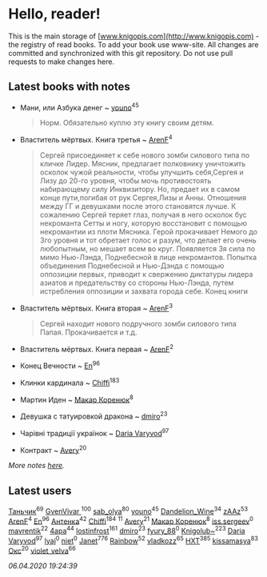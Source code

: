 # Hello, reader!
This is the main storage of [www.knigopis.com](http://www.knigopis.com) - the registry of read books.
To add your book use www-site. All changes are committed and synchronized with this git repository.
Do not use pull requests to make changes here.


## Latest books with notes
* Мани, или Азбука денег ~ [youno](users/302/302928912-vkontakte)<sup>45</sup>
    > Норм. Обязательно куплю эту книгу своим детям.

* Властитель мёртвых. Книга третья ~ [ArenF](users/113/113523157-vkontakte)<sup>4</sup>
    > Сергей присоединяет к себе нового зомби силового типа по кличке Лидер. Мясник, предлагает полковнику уничтожить осколок чужой реальности, чтобы улучшить себя,Сергея и Лизу до 20-го уровня, чтобы мочь противостоять набирающему силу Инквизитору. Но, предает их в самом конце пути,погибая от рук Сергея,Лизы и Анны. Отношения между ГГ и девушками после этого становятся лучше. К сожалению Сергей теряет глаз, получая в него осколок бус некроманта Сетты и ногу, которую восстановит с помощью некромантии из плоти Мясника. Герой прокачивает Немого до 3го уровня и тот обретает голос и разум, что делает его очень любопытным, но мешает всем во круг.
    > Появляется 3я сила по мимо Нью-Лэнда, Поднебесной в лице некромантов. Попытка объединения Поднебесной и Нью-Дэнда с помощью оппозиции первых, приводит к свержению диктатуры лидера азиатов и предательству со стороны Нью-Лэнда, путем истребления оппозиции и захвата города себе.
    > Конец книги

* Властитель мёртвых. Книга вторая ~ [ArenF](users/113/113523157-vkontakte)<sup>3</sup>
    > Сергей находит нового подручного зомби силового типа Папая. Прокачивается и т.д.

* Властитель мёртвых. Книга первая ~ [ArenF](users/113/113523157-vkontakte)<sup>2</sup>

* Конец Вечности ~ [En](users/333/333646551-vkontakte)<sup>96</sup>

* Клинки кардинала ~ [Chiffi](users/105/105831994080785626680-google)<sup>183</sup>

* Мартин Иден ~ [Макар Коренюк](users/126/126368737-vkontakte)<sup>8</sup>

* Девушка с татуировкой дракона ~ [dmiro](users/571/5714115-vkontakte)<sup>23</sup>

* Чарівні традиції українок ~ [Daria Varyvod](users/829/829893410524253-facebook)<sup>97</sup>

* Контракт ~ [Avery](users/567/56734832-yandex)<sup>20</sup>


_More notes [here](latest_books_with_notes.md)._


## Latest users
[Таньчик](users/209/2096581563762610-facebook)<sup>69</sup> 
[GvenVivar ](users/158/158266434925901-facebook)<sup>100</sup> 
[sab_olya](users/139/139338401-vkontakte)<sup>80</sup> 
[youno](users/302/302928912-vkontakte)<sup>45</sup> 
[Dandelion_Wine](users/586/58602788-vkontakte)<sup>34</sup> 
[zAAz](users/202/202248233-vkontakte)<sup>53</sup> 
[ArenF](users/113/113523157-vkontakte)<sup>4</sup> 
[En](users/333/333646551-vkontakte)<sup>96</sup> 
[Антенка](users/118/118158645037334943900-google)<sup>42</sup> 
[Chiffi](users/105/105831994080785626680-google)<sup>184</sup> 
[](users/153/1537586159620888-facebook)<sup>11</sup> 
[Avery](users/567/56734832-yandex)<sup>21</sup> 
[Макар Коренюк](users/126/126368737-vkontakte)<sup>8</sup> 
[iss.sergeev](users/554/554456833-vkontakte)<sup>0</sup> 
[mavrentik](users/200/200666735-vkontakte)<sup>22</sup> 
[4apa](users/117/117392596378069249667-google)<sup>44</sup> 
[lostinfrost](users/217/217891524-vkontakte)<sup>161</sup> 
[dmiro](users/571/5714115-vkontakte)<sup>23</sup> 
[fyury_88](users/287/287448137-vkontakte)<sup>0</sup> 
[Knigolub~](users/111/111878597279669641685-google)<sup>223</sup> 
[Daria Varyvod](users/829/829893410524253-facebook)<sup>97</sup> 
[lyaj](users/607/60734149-vkontakte)<sup>0</sup> 
[niet](users/106/106650512180050127359-google)<sup>0</sup> 
[Janet](users/108/108113656204404967440-google)<sup>776</sup> 
[Rainbow](users/109/109787328219839805802-google)<sup>52</sup> 
[vladkozz](users/572/57239276-vkontakte)<sup>65</sup> 
[HXT](users/100/100002563462782-facebook)<sup>385</sup> 
[kissamasya](users/684/68439978-vkontakte)<sup>83</sup> 
[Окс](users/102/102536471289425216982-google)<sup>20</sup> 
[violet_velva](users/116/116961712580551399099-google)<sup>66</sup> 


_06.04.2020 19:24:39_
